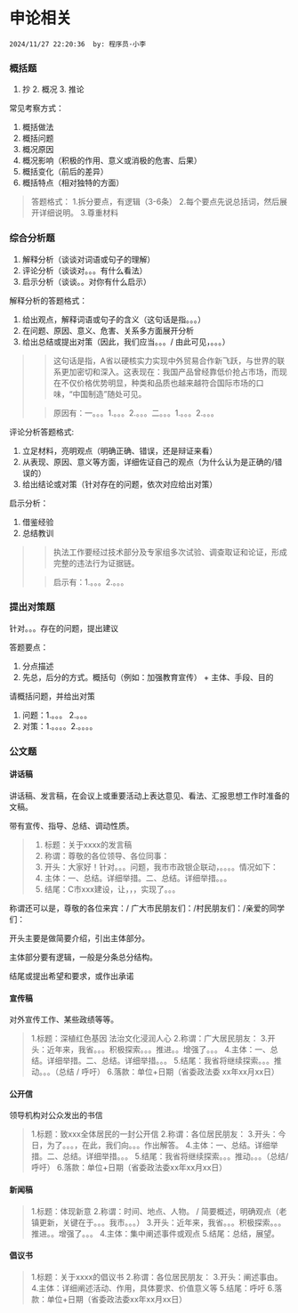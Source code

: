 # 申论相关
`2024/11/27 22:20:36  by: 程序员·小李`

### 概括题

1. 抄 2. 概况 3. 推论

常见考察方式：
1. 概括做法
2. 概括问题
3. 概况原因
4. 概况影响（积极的作用、意义或消极的危害、后果）
5. 概括变化（前后的差异）
6. 概括特点（相对独特的方面）


>答题格式：
>1.拆分要点，有逻辑（3-6条）
>2.每个要点先说总括词，然后展开详细说明。
>3.尊重材料


### 综合分析题

1. 解释分析（谈谈对词语或句子的理解）
2. 评论分析（谈谈对。。。有什么看法）
3. 启示分析（谈谈。。对你有什么启示）

解释分析的答题格式：
1. 给出观点，解释词语或句子的含义（这句话是指。。。）
2. 在问题、原因、意义、危害、关系多方面展开分析
3. 给出总结或提出对策（因此，我们应当。。。/ 由此可见，。。。）

> >这句话是指，A省以硬核实力实现中外贸易合作新飞跃，与世界的联系更加密切和深入。这表现在：我国产品曾经靠低价抢占市场，而现在不仅价格优势明显，种类和品质也越来越符合国际市场的口味，“中国制造”随处可见。
>
>>原因有：一。。。1.。。。2.。。。二。。。1.。。。2.。。。


评论分析答题格式:
1. 立足材料，亮明观点（明确正确、错误，还是辩证来看）
2. 从表现、原因、意义等方面，详细佐证自己的观点（为什么认为是正确的/错误的）
3. 给出结论或对策（针对存在的问题，依次对应给出对策）


启示分析：
1. 借鉴经验
2. 总结教训

>>执法工作要经过技术部分及专家组多次试验、调查取证和论证，形成完整的违法行为证据链。
>
>>启示有：1.。。。2.。。。


### 提出对策题

针对。。。存在的问题，提出建议

答题要点：
1. 分点描述
2. 先总，后分的方式。概括句（例如：加强教育宣传） + 主体、手段、目的


请概括问题，并给出对策

1. 问题：1.。。。 2.。。。
2. 对策：1.。。。。2.。。。。


### 公文题

#### 讲话稿

讲话稿、发言稿，在会议上或重要活动上表达意见、看法、汇报思想工作时准备的文稿。

带有宣传、指导、总结、调动性质。

> 1. 标题：关于xxxx的发言稿
> 2. 称谓：尊敬的各位领导、各位同事：
> 3. 开头：大家好！针对。。。问题，我市市政银企联动，。。。。情况如下：
> 4. 主体：一、总结。详细举措。二、总结。详细举措。。。
> 5. 结尾：C市xxx建设，让，，，实现了。。。

称谓还可以是，尊敬的各位来宾：/ 广大市民朋友们：/村民朋友们：/亲爱的同学们：

开头主要是做简要介绍，引出主体部分。

主体部分要有逻辑，一般是分条总分结构。

结尾或提出希望和要求，或作出承诺


#### 宣传稿

对外宣传工作、某些政绩等等。

>1.标题：深植红色基因 法治文化浸润人心
>2.称谓：广大居民朋友：
>3.开头：近年来，我省。。。积极探索。。。推进。。增强了。。。
>4.主体：一、总结。详细举措。二、总结。详细举措。。。
>5.结尾：我省将继续探索。。。推动。。。（总结 / 呼吁）
>6.落款：单位+日期（省委政法委  xx年xx月xx日）


#### 公开信

领导机构对公众发出的书信

>1.标题：致xxx全体居民的一封公开信
>2.称谓：各位居民朋友：
>3.开头：今日，为了。。。，在此，我们向。。。作出解答。
>4.主体：一、总结。详细举措。二、总结。详细举措。。。
>5.结尾：我省将继续探索。。。推动。。。（总结/呼吁）
>6.落款：单位+日期（省委政法委xx年xx月xx日）


#### 新闻稿

>1.标题：体现新意
>2.称谓：时间、地点、人物。 / 简要概述，明确观点（老镇更新，关键在于。。。我市。。。）
>3.开头：近年来，我省。。。积极探索。。。推进。。增强了。。。
>4.主体：集中阐述事件或观点
>5.结尾：总结，展望。


#### 倡议书

>1.标题：关于xxxx的倡议书
>2.称谓：各位居民朋友：
>3.开头：阐述事由。
>4.主体：详细阐述活动、作用，具体要求、价值意义等
>5.结尾：呼吁
>6.落款：单位+日期（省委政法委xx年xx月xx日）


